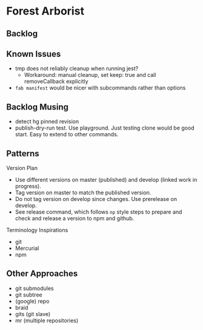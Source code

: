 # Forest Arborist

## Backlog

## Known Issues

- tmp does not reliably cleanup when running jest?
    - Workaround: manual cleanup, set keep: true and call removeCallback explicitly
- `fab manifest` would be nicer with subcommands rather than options

## Backlog Musing

- detect hg pinned revision
- publish-dry-run test. Use playground. Just testing clone would be good start. Easy to extend to other commands.

## Patterns

Version Plan

- Use different versions on master (published) and develop (linked work in progress).
- Tag version on master to match the published version.
- Do not tag version on develop since changes. Use prerelease on develop.
- See release command, which follows `np` style steps to prepare and check and release a version to npm and github.

Terminology Inspirations

- git
- Mercurial
- npm

## Other Approaches

- git submodules
- git subtree
- (google) repo
- braid
- gits (git slave)
- mr (multiple repositories)
